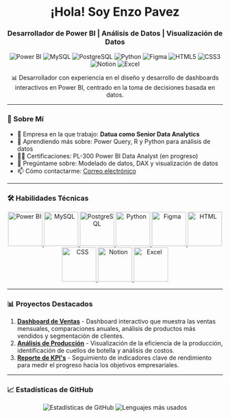 <h1 align="center">¡Hola! Soy Enzo Pavez</h1>
<h3 align="center">Desarrollador de Power BI | Análisis de Datos | Visualización de Datos</h3>

<p align="center">
  <img src="https://img.shields.io/badge/Power%20BI-Data%20Visualization-yellow?style=for-the-badge&logo=powerbi&logoColor=white" alt="Power BI">
  <img src="https://img.shields.io/badge/mysql-%2300f.svg?style=for-the-badge&logo=mysql&logoColor=white" alt="MySQL">
  <img src="https://img.shields.io/badge/PostgreSQL-%231572B6.svg?style=for-the-badge&logo=postgresql&logoColor=white" alt="PostgreSQL">
  <img src="https://img.shields.io/badge/python-3670A0?style=for-the-badge&logo=python&logoColor=ffdd54" alt="Python">
  <img src="https://img.shields.io/badge/figma-%23F24E1E.svg?style=for-the-badge&logo=figma&logoColor=white" alt="Figma">
  <img src="https://img.shields.io/badge/html5-%23E34F26.svg?style=for-the-badge&logo=html5&logoColor=white" alt="HTML5">
  <img src="https://img.shields.io/badge/css3-%231572B6.svg?style=for-the-badge&logo=css3&logoColor=white" alt="CSS3">
  <img src="https://img.shields.io/badge/Notion-%23000000.svg?style=for-the-badge&logo=notion&logoColor=white" alt="Notion">
  <img src="https://img.shields.io/badge/Microsoft%20Excel-217346?style=for-the-badge&logo=microsoft-excel&logoColor=white" alt="Excel">
</p>

<p align="center">
  📊 Desarrollador con experiencia en el diseño y desarrollo de dashboards interactivos en Power BI, centrado en la toma de decisiones basada en datos.
</p>

---

### 🚀 Sobre Mí

- 🔭 Empresa en la que trabajo: **Datua como Senior Data Analytics**
- 🌱 Aprendiendo más sobre: Power Query, R y Python para análisis de datos
- 👨‍💻 Certificaciones: PL-300 Power BI Data Analyst (en progreso)
- 💬 Pregúntame sobre: Modelado de datos, DAX y visualización de datos
- 📫 Cómo contactarme: [Correo electrónico](mailto:enzopavez1996@gmail.com)

---

### 🛠 Habilidades Técnicas

<p align="center">
  <a href="https://powerbi.microsoft.com/">
    <img src="https://your-image-url.com/powerbi.gif" alt="Power BI" width="80px">
  </a>
  <a href="https://www.mysql.com/">
    <img src="https://your-image-url.com/mysql.gif" alt="MySQL" width="80px">
  </a>
  <a href="https://www.postgresql.org/">
    <img src="https://your-image-url.com/postgresql.gif" alt="PostgreSQL" width="80px">
  </a>
  <a href="https://www.python.org/">
    <img src="https://your-image-url.com/python.gif" alt="Python" width="80px">
  </a>
  <a href="https://www.figma.com/">
    <img src="https://your-image-url.com/figma.gif" alt="Figma" width="80px">
  </a>
  <a href="https://developer.mozilla.org/en-US/docs/Web/Guide/HTML/HTML5">
    <img src="https://your-image-url.com/html.gif" alt="HTML" width="80px">
  </a>
  <a href="https://developer.mozilla.org/en-US/docs/Web/CSS">
    <img src="https://your-image-url.com/css.gif" alt="CSS" width="80px">
  </a>
  <a href="https://www.notion.so/">
    <img src="https://your-image-url.com/notion.gif" alt="Notion" width="80px">
  </a>
  <a href="https://www.microsoft.com/en-us/microsoft-365/excel">
    <img src="https://your-image-url.com/excel.gif" alt="Excel" width="80px">
  </a>
</p>

---

### 📊 Proyectos Destacados

1. **[Dashboard de Ventas](https://github.com/EnzoPavez/dashboard-ventas)** - Dashboard interactivo que muestra las ventas mensuales, comparaciones anuales, análisis de productos más vendidos y segmentación de clientes.
2. **[Análisis de Producción](https://github.com/EnzoPavez/analisis-produccion)** - Visualización de la eficiencia de la producción, identificación de cuellos de botella y análisis de costos.
3. **[Reporte de KPI's](https://github.com/EnzoPavez/reporte-kpis)** - Seguimiento de indicadores clave de rendimiento para medir el progreso hacia los objetivos empresariales.

---

### 📈 Estadísticas de GitHub
<p align="center">
  <img src="https://github-readme-stats.vercel.app/api?username=EnzoPavez&show_icons=true&theme=radical" alt="Estadísticas de GitHub">
  <img src="https://github-readme-stats.vercel.app/api/top-langs/?username=EnzoPavez&layout=compact&theme=radical" alt="Lenguajes más usados">
</p>
